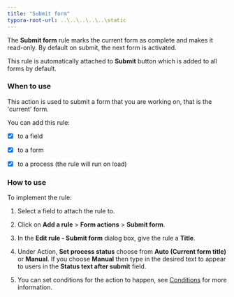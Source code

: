 ```yaml
---
title: "Submit form"
typora-root-url: ..\..\..\..\..\static	
---
```


The **Submit form** rule marks the current form as complete and makes it read-only. By default on submit, the next form is activated. 	

 This rule is automatically attached to **Submit** button which is added to all forms by default. 

### When to use

This action is used to submit a form that you are working on, that is the 'current' form. 	

You can add this rule:

- [x] to a field
- [x] to a form 
- [x] to a process (the rule will run on load)



### How to use

To implement the rule:

1. Select a field to attach the rule to.

2. Click on **Add a rule** > **Form actions** > **Submit form**. 

3. In the **Edit rule - Submit form** dialog box, give the rule a **Title**. 

4. Under Action, **Set process status** choose from **Auto (Current form title)** or **Manual**. If you choose **Manual** then type in the desired text to appear to users in the **Status text after submit** field.

5. You can set conditions for the action to happen, see [Conditions](/docs/platform/rules/general/add-conditions/) for more information.
